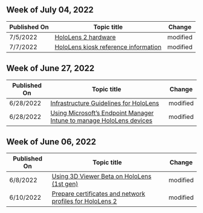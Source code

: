 <!-- This file is generated automatically each week. Changes made to this file will be overwritten.-->



## Week of July 04, 2022


| Published On |Topic title | Change |
|------|------------|--------|
| 7/5/2022 | [HoloLens 2 hardware](/hololens/hololens2-hardware) | modified |
| 7/7/2022 | [HoloLens kiosk reference information](/hololens/hololens-kiosk-reference) | modified |


## Week of June 27, 2022


| Published On |Topic title | Change |
|------|------------|--------|
| 6/28/2022 | [Infrastructure Guidelines for HoloLens](/hololens/hololens-commercial-infrastructure) | modified |
| 6/28/2022 | [Using Microsoft’s Endpoint Manager Intune to manage HoloLens devices](/hololens/hololens-mdm-configure) | modified |


## Week of June 06, 2022


| Published On |Topic title | Change |
|------|------------|--------|
| 6/8/2022 | [Using 3D Viewer Beta on HoloLens (1st gen)](/hololens/holographic-3d-viewer-beta) | modified |
| 6/10/2022 | [Prepare certificates and network profiles for HoloLens 2](/hololens/hololens-certificates-network) | modified |
